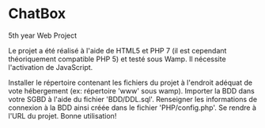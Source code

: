 # ChatBox
5th year Web Project

Le projet a été réalisé à l'aide de HTML5 et PHP 7 (il est cependant théoriquement compatible PHP 5) et testé sous Wamp.
Il nécessite l'activation de JavaScript.

Installer le répertoire contenant les fichiers du projet à l'endroit adéquat de vote hébergement (ex: répertoire 'www' sous wamp).
Importer la BDD dans votre SGBD à l'aide du fichier 'BDD/DDL.sql'.
Renseigner les informations de connexion à la BDD ainsi créée dans le fichier 'PHP/config.php'.
Se rendre à l'URL du projet. Bonne utilisation!
